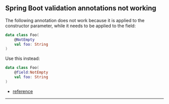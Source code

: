 ## Spring Boot validation annotations not working
The following annotation does not work because it is applied to the constructor parameter, while it needs to be applied to the field:
```kotlin
data class Foo(
    @NotEmpty
    val foo: String
)
```

Use this instead:
```kotlin
data class Foo(
    @field:NotEmpty
    val foo: String
)
```

* [reference](https://stackoverflow.com/a/36521309/6469095)

---
